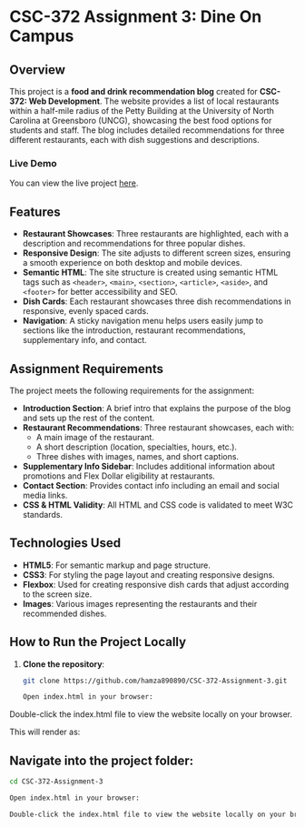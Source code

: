 # CSC-372 Assignment 3: Dine On Campus

## Overview

This project is a **food and drink recommendation blog** created for **CSC-372: Web Development**. The website provides a list of local restaurants within a half-mile radius of the Petty Building at the University of North Carolina at Greensboro (UNCG), showcasing the best food options for students and staff. The blog includes detailed recommendations for three different restaurants, each with dish suggestions and descriptions.

### Live Demo
You can view the live project [here](https://hamza890890.github.io/CSC-372-Assignment-3/).

## Features

- **Restaurant Showcases**: Three restaurants are highlighted, each with a description and recommendations for three popular dishes.
- **Responsive Design**: The site adjusts to different screen sizes, ensuring a smooth experience on both desktop and mobile devices.
- **Semantic HTML**: The site structure is created using semantic HTML tags such as `<header>`, `<main>`, `<section>`, `<article>`, `<aside>`, and `<footer>` for better accessibility and SEO.
- **Dish Cards**: Each restaurant showcases three dish recommendations in responsive, evenly spaced cards.
- **Navigation**: A sticky navigation menu helps users easily jump to sections like the introduction, restaurant recommendations, supplementary info, and contact.

## Assignment Requirements

The project meets the following requirements for the assignment:
- **Introduction Section**: A brief intro that explains the purpose of the blog and sets up the rest of the content.
- **Restaurant Recommendations**: Three restaurant showcases, each with:
  - A main image of the restaurant.
  - A short description (location, specialties, hours, etc.).
  - Three dishes with images, names, and short captions.
- **Supplementary Info Sidebar**: Includes additional information about promotions and Flex Dollar eligibility at restaurants.
- **Contact Section**: Provides contact info including an email and social media links.
- **CSS & HTML Validity**: All HTML and CSS code is validated to meet W3C standards.

## Technologies Used

- **HTML5**: For semantic markup and page structure.
- **CSS3**: For styling the page layout and creating responsive designs.
- **Flexbox**: Used for creating responsive dish cards that adjust according to the screen size.
- **Images**: Various images representing the restaurants and their recommended dishes.

## How to Run the Project Locally

1. **Clone the repository**:
   ```bash
   git clone https://github.com/hamza890890/CSC-372-Assignment-3.git

   Open index.html in your browser:

Double-click the index.html file to view the website locally on your browser.


This will render as:

## Navigate into the project folder:

```bash
cd CSC-372-Assignment-3

Open index.html in your browser:

Double-click the index.html file to view the website locally on your browser.
